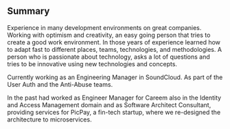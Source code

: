 ## Summary

Experience in many development environments on great companies. Working with optimism and creativity, an easy going person that tries to create a good work environment. In those years of experience learned how to adapt fast to different places, teams, technologies, and methodologies. A person who is passionate about technology, asks a lot of questions and tries to be innovative using new technologies and concepts.

Currently working as an Engineering Manager in SoundCloud. As part of the User Auth and the Anti-Abuse teams.

In the past had worked as Engineer Manager for Careem also in the Identity and Access Management domain and as Software Architect Consultant, providing services for PicPay, a fin-tech startup, where we re-designed the architecture to microservices.
